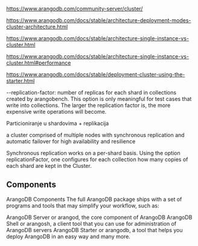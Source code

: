 
<https://www.arangodb.com/community-server/cluster/>

<https://www.arangodb.com/docs/stable/architecture-deployment-modes-cluster-architecture.html>

<https://www.arangodb.com/docs/stable/architecture-single-instance-vs-cluster.html>

<https://www.arangodb.com/docs/stable/architecture-single-instance-vs-cluster.html#performance>

<https://www.arangodb.com/docs/stable/deployment-cluster-using-the-starter.html>

--replication-factor: number of replicas for each shard in collections created by arangobench. This option is only meaningful for test cases that write into collections. The larger the replication factor is, the more expensive write operations will become.

Particioniranje u shardovima + replikacija

a cluster comprised of multiple nodes with synchronous replication and automatic failover for high availability and resilience

Synchronous replication works on a per-shard basis. Using the option replicationFactor, one configures for each collection how many copies of each shard are kept in the Cluster.

## Components

ArangoDB Components
The full ArangoDB package ships with a set of programs and tools that may simplify your workflow, such as:

ArangoDB Server or arangod, the core component of ArangoDB
ArangoDB Shell or arangosh, a client tool that you can use for administration of ArangoDB servers
ArangoDB Starter or arangodb, a tool that helps you deploy ArangoDB in an easy way
and many more.
